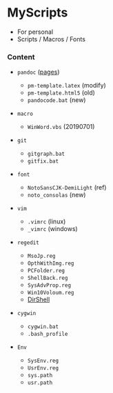 # MyScripts

+ For personal
+ Scripts / Macros / Fonts

### Content

+ `pandoc` ([pages](https://github.com/tzengyuxio/pages))
	+ `pm-template.latex` (modify)
	+ `pm-template.html5` (old)
	+ `pandocode.bat` (new)

+ `macro`
	+ `WinWord.vbs` (20190701)

+ `git`
	+ `gitgraph.bat`
	+ `gitfix.bat`
	
+ `font`
	+ `NotoSansCJK-DemiLight` (ref)
	+ `noto_consolas` (new)

+ `vim`
	+ `.vimrc` (linux)
	+ `_vimrc` (windows)

+ `regedit`
	+ `MsoJp.reg`
	+ `OpthWithImg.reg`
	+ `PCFolder.reg`
	+ `ShellBack.reg`
	+ `SysAdvProp.reg`
	+ `Win10Voloum.reg`
	+ [DirShell](https://github.com/Aoi-hosizora/DirShell)

+ `cygwin`
	+ `cygwin.bat`
	+ `.bash_profile`

+ `Env`
    + `SysEnv.reg`
    + `UsrEnv.reg`
    + `sys.path`
    + `usr.path`